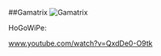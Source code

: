 ##Gamatrix
![Gamatrix](http://www.onehiveclan.com/uploads/2/8/8/6/28864503/7563113_orig.png)

HoGoWiPe:

www.youtube.com/watch?v=QxdDe0-O9tk
